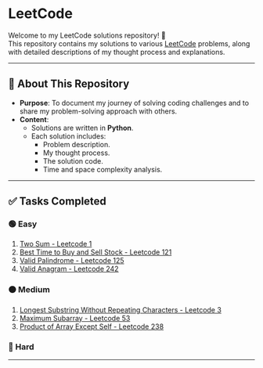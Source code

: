 # LeetCode

Welcome to my LeetCode solutions repository! 🚀  
This repository contains my solutions to various [LeetCode](https://leetcode.com/) problems, along with detailed descriptions of my thought process and explanations.

---

## 🌟 About This Repository
- **Purpose**: To document my journey of solving coding challenges and to share my problem-solving approach with others.
- **Content**: 
  - Solutions are written in **Python**.
  - Each solution includes:
    - Problem description.
    - My thought process.
    - The solution code.
    - Time and space complexity analysis.

---

## ✅ Tasks Completed

### 🟢 Easy
1. [Two Sum - Leetcode 1](https://leetcode.com/problems/two-sum/description/)
2. [Best Time to Buy and Sell Stock - Leetcode 121](https://leetcode.com/problems/best-time-to-buy-and-sell-stock/description/)
3. [Valid Palindrome - Leetcode 125](https://leetcode.com/problems/valid-palindrome/description/)
4. [Valid Anagram - Leetcode 242](https://leetcode.com/problems/valid-anagram/description/)


### 🟠 Medium
1. [Longest Substring Without Repeating Characters - Leetcode 3](https://leetcode.com/problems/longest-substring-without-repeating-characters/description/)
2. [Maximum Subarray - Leetcode 53](https://leetcode.com/problems/maximum-subarray/description/)
3. [Product of Array Except Self - Leetcode 238](https://leetcode.com/problems/product-of-array-except-self/description/)


### 🔴 Hard

---